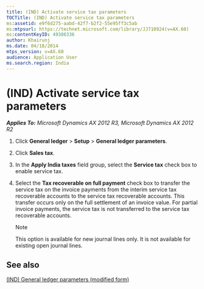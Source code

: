 ```yaml
---
title: (IND) Activate service tax parameters
TOCTitle: (IND) Activate service tax parameters
ms:assetid: e9f6d275-aabd-42f7-b2f2-55e95ff3c5ab
ms:mtpsurl: https://technet.microsoft.com/library/JJ710924(v=AX.60)
ms:contentKeyID: 49386336
author: Khairunj
ms.date: 04/18/2014
mtps_version: v=AX.60
audience: Application User
ms.search.region: India
---
```


# (IND) Activate service tax parameters 


_**Applies To:** Microsoft Dynamics AX 2012 R3, Microsoft Dynamics AX 2012 R2_

1.  Click **General ledger** \> **Setup** \> **General ledger parameters**.

2.  Click **Sales tax**.

3.  In the **Apply India taxes** field group, select the **Service tax** check box to enable service tax.

4.  Select the **Tax recoverable on full payment** check box to transfer the service tax on the invoice payments from the interim service tax recoverable accounts to the service tax recoverable accounts. This transfer occurs only on the full settlement of an invoice value. For partial invoice payments, the service tax is not transferred to the service tax recoverable accounts.
    

    > [!NOTE]
    > <P>This option is available for new journal lines only. It is not available for existing open journal lines.</P>



## See also

[(IND) General ledger parameters (modified form)](https://technet.microsoft.com/library/jj677901\(v=ax.60\))

  


